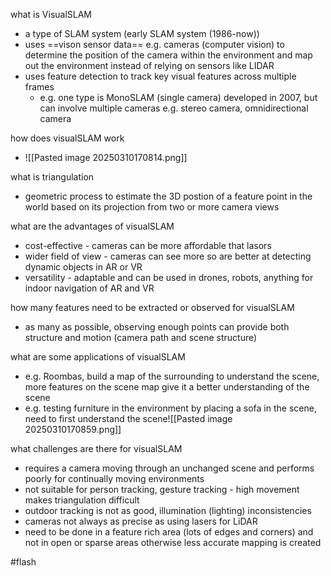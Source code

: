 what is VisualSLAM
- a type of SLAM system (early SLAM system (1986-now))
- uses ==vison sensor data== e.g. cameras (computer vision) to determine the position of the camera within the environment and map out the environment instead of relying on sensors like LIDAR
- uses feature detection to track key visual features across multiple frames
    - e.g. one type is MonoSLAM (single camera) developed in 2007, but can involve multiple cameras e.g. stereo camera, omnidirectional camera

how does visualSLAM work 
- ![[Pasted image 20250310170814.png]]

what is triangulation
- geometric process to estimate the 3D postion of a feature point in the world based on its projection from two or more camera views

what are the advantages of visualSLAM
- cost-effective - cameras can be more affordable that lasors
- wider field of view - cameras can see more so are better at detecting dynamic objects in AR or VR
- versatility - adaptable and can be used in drones, robots, anything for indoor navigation of AR and VR

how many features need to be extracted or observed for visualSLAM
- as many as possible, observing enough points can provide both structure and motion (camera path and scene structure)

what are some applications of visualSLAM
- e.g. Roombas, build a map of the surrounding to understand the scene, more features on the scene map give it a better understanding of the scene
- e.g. testing furniture in the environment by placing a sofa in the scene, need to first understand the scene![[Pasted image 20250310170859.png]]

what challenges are there for visualSLAM
- requires a camera moving through an unchanged scene and performs poorly for continually moving environments
- not suitable for person tracking, gesture tracking - high movement makes triangulation difficult
- outdoor tracking is not as good, illumination (lighting) inconsistencies
- cameras not always as precise as using lasers for LiDAR
- need to be done in a feature rich area (lots of edges and corners) and not in open or sparse areas otherwise less accurate mapping is created

#flash 